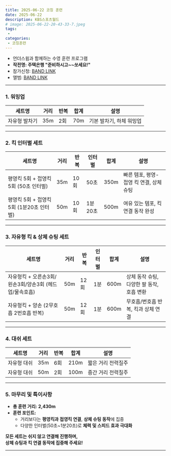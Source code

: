 ```yaml
---
title: 2025-06-22 코칭 훈련
date: 2025-06-22
description: KBS스포츠월드
# image: 2025-06-22-20-43-33-7.jpeg
tags:
 - 
categories:
 - 코칭훈련
---
```


- 언더스윔과 함께하는 수영 훈련 프로그램 
- **작전명: 주택은행 "준비하시고~~쏘세요!"**
- 참가신청: [BAND LINK](https://band.us/band/93484357/schedule/4%2F93484357%2F734011435%2F19700101)
- 앨범: [BAND LINK](https://band.us/band/93484357/album/87327277)

---

### 1. 워밍업

| 세트명             | 거리 | 반복 | 합계  | 설명                                   |
|--------------------|------|------|-------|----------------------------------------|
| 자유형 발차기      | 35m  | 2회  | 70m   | 기본 발차기, 하체 워밍업               |

---

### 2. 킥 인터벌 세트

| 세트명                                  | 거리 | 반복 | 인터벌    | 합계  | 설명                                      |
|-----------------------------------------|------|------|-----------|-------|-------------------------------------------|
| 평영킥 5회 + 접영킥 5회 (50초 인터벌)   | 35m  | 10회 | 50초      | 350m  | 빠른 템포, 평영-접영 킥 연결, 상체 슈팅   |
| 평영킥 5회 + 접영킥 5회 (1분20초 인터벌)| 50m  | 10회 | 1분 20초  | 500m  | 여유 있는 템포, 킥 연결 동작 완성         |

---

### 3. 자유형 킥 & 상체 슈팅 세트

| 세트명                                             | 거리 | 반복 | 인터벌   | 합계  | 설명                                      |
|----------------------------------------------------|------|------|----------|-------|-------------------------------------------|
| 자유형킥 + 오른손3회/왼손3회/양손3회 (헤드업/물속호흡) | 50m  | 12회 | 1분      | 600m  | 상체 동작 슈팅, 다양한 팔 동작, 호흡 변환 |
| 자유형킥 + 양손 (2무호흡 2번호흡 반복)              | 50m  | 12회 | 1분      | 600m  | 무호흡/번호흡 반복, 킥과 상체 연결        |

---

### 4. 대쉬 세트

| 세트명        | 거리 | 반복 | 합계 | 설명                        |
|---------------|------|------|------|-----------------------------|
| 자유형 대쉬   | 35m  | 6회  | 210m | 짧은 거리 전력질주          |
| 자유형 대쉬   | 50m  | 2회  | 100m | 중간 거리 전력질주          |

---

### 5. 마무리 및 특이사항

- **총 훈련 거리:** **2,430m**
- **훈련 포인트:**  
  - 거리보다는 **평영킥과 접영킥 연결**, **상체 슈팅 동작**에 집중  
  - 다양한 인터벌(50초~1분20초)로 **체력 및 스피드 효과 극대화**

**모든 세트는 쉬지 않고 연결해 진행하며,  
상체 슈팅과 킥 연결 동작에 집중해 주세요!**

---

